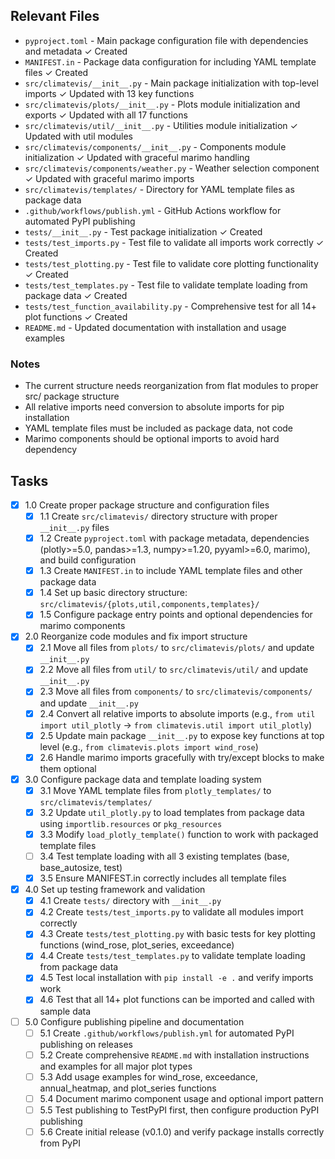 ## Relevant Files

- `pyproject.toml` - Main package configuration file with dependencies and metadata ✓ Created
- `MANIFEST.in` - Package data configuration for including YAML template files ✓ Created
- `src/climatevis/__init__.py` - Main package initialization with top-level imports ✓ Updated with 13 key functions
- `src/climatevis/plots/__init__.py` - Plots module initialization and exports ✓ Updated with all 17 functions
- `src/climatevis/util/__init__.py` - Utilities module initialization ✓ Updated with util modules
- `src/climatevis/components/__init__.py` - Components module initialization ✓ Updated with graceful marimo handling
- `src/climatevis/components/weather.py` - Weather selection component ✓ Updated with graceful marimo imports
- `src/climatevis/templates/` - Directory for YAML template files as package data
- `.github/workflows/publish.yml` - GitHub Actions workflow for automated PyPI publishing
- `tests/__init__.py` - Test package initialization ✓ Created
- `tests/test_imports.py` - Test file to validate all imports work correctly ✓ Created
- `tests/test_plotting.py` - Test file to validate core plotting functionality ✓ Created
- `tests/test_templates.py` - Test file to validate template loading from package data ✓ Created
- `tests/test_function_availability.py` - Comprehensive test for all 14+ plot functions ✓ Created
- `README.md` - Updated documentation with installation and usage examples

### Notes

- The current structure needs reorganization from flat modules to proper src/ package structure
- All relative imports need conversion to absolute imports for pip installation
- YAML template files must be included as package data, not code
- Marimo components should be optional imports to avoid hard dependency

## Tasks

- [x] 1.0 Create proper package structure and configuration files
  - [x] 1.1 Create `src/climatevis/` directory structure with proper `__init__.py` files
  - [x] 1.2 Create `pyproject.toml` with package metadata, dependencies (plotly>=5.0, pandas>=1.3, numpy>=1.20, pyyaml>=6.0, marimo), and build configuration
  - [x] 1.3 Create `MANIFEST.in` to include YAML template files and other package data
  - [x] 1.4 Set up basic directory structure: `src/climatevis/{plots,util,components,templates}/`
  - [x] 1.5 Configure package entry points and optional dependencies for marimo components

- [x] 2.0 Reorganize code modules and fix import structure
  - [x] 2.1 Move all files from `plots/` to `src/climatevis/plots/` and update `__init__.py`
  - [x] 2.2 Move all files from `util/` to `src/climatevis/util/` and update `__init__.py`
  - [x] 2.3 Move all files from `components/` to `src/climatevis/components/` and update `__init__.py`
  - [x] 2.4 Convert all relative imports to absolute imports (e.g., `from util import util_plotly` → `from climatevis.util import util_plotly`)
  - [x] 2.5 Update main package `__init__.py` to expose key functions at top level (e.g., `from climatevis.plots import wind_rose`)
  - [x] 2.6 Handle marimo imports gracefully with try/except blocks to make them optional

- [x] 3.0 Configure package data and template loading system
  - [x] 3.1 Move YAML template files from `plotly_templates/` to `src/climatevis/templates/`
  - [x] 3.2 Update `util_plotly.py` to load templates from package data using `importlib.resources` or `pkg_resources`
  - [x] 3.3 Modify `load_plotly_template()` function to work with packaged template files
  - [ ] 3.4 Test template loading with all 3 existing templates (base, base_autosize, test)
  - [x] 3.5 Ensure MANIFEST.in correctly includes all template files

- [x] 4.0 Set up testing framework and validation
  - [x] 4.1 Create `tests/` directory with `__init__.py`
  - [x] 4.2 Create `tests/test_imports.py` to validate all modules import correctly
  - [x] 4.3 Create `tests/test_plotting.py` with basic tests for key plotting functions (wind_rose, plot_series, exceedance)
  - [x] 4.4 Create `tests/test_templates.py` to validate template loading from package data
  - [x] 4.5 Test local installation with `pip install -e .` and verify imports work
  - [x] 4.6 Test that all 14+ plot functions can be imported and called with sample data

- [ ] 5.0 Configure publishing pipeline and documentation
  - [ ] 5.1 Create `.github/workflows/publish.yml` for automated PyPI publishing on releases
  - [ ] 5.2 Create comprehensive `README.md` with installation instructions and examples for all major plot types
  - [ ] 5.3 Add usage examples for wind_rose, exceedance, annual_heatmap, and plot_series functions
  - [ ] 5.4 Document marimo component usage and optional import pattern
  - [ ] 5.5 Test publishing to TestPyPI first, then configure production PyPI publishing
  - [ ] 5.6 Create initial release (v0.1.0) and verify package installs correctly from PyPI